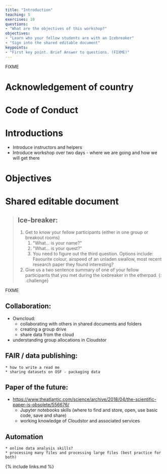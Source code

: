 ```yaml
---
title: "Introduction"
teaching: 5
exercises: 10
questions:
- "What are the objectives of this workshop?"
objectives:
- "Learn who your fellow students are with an Icebreaker"
- "Sign into the shared editable document"
keypoints:
- "First key point. Brief Answer to questions. (FIXME)"
---
```

FIXME



# Acknowledgement of country

# Code of Conduct

# Introductions

* Introduce instructors and helpers
* Introduce workshop over two days - where we are going and how we will get there

# Objectives

# Shared editable document

> ## Ice-breaker:
>
> 1. Get to know your fellow participants (either in one group or breakout rooms)
>    1. "What... is your name?"
>    1. "What... is your quest?"
>    1. You need to figure out the third question. Options include: Favourite colour, airspeed of an unladen swallow, most recent research paper they found interesting?
> 1. Give us a two sentence summary of one of your fellow participants that you met during the icebreaker in the etherpad.
{: .challenge}


FIXME




## Collaboration:
* Owncloud:
    * collaborating with others in shared documents and folders
    * creating a group drive
    * share data from the cloud
* understanding group allocations in Cloudstor


## FAIR / data publishing:
    * how to write a read me
    * sharing datasets on OSF - packaging data


## Paper of the future:
* https://www.theatlantic.com/science/archive/2018/04/the-scientific-paper-is-obsolete/556676/
    * Jupyter notebooks skills (where to find and store, open, use basic code, save and share)
    * working knowledge of Cloudstor and associated services

## Automation  
    * online data analysis skills?
    * processing many files and processing large files (best practice for both)




{% include links.md %}
